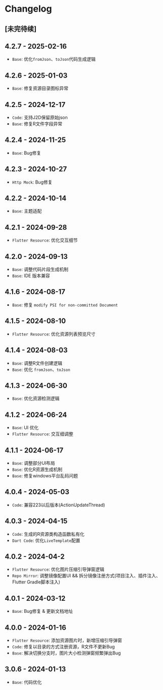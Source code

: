 # Changelog

## [未完待续]

## 4.2.7 - 2025-02-16

- `Base`: 优化`fromJson`、`toJson`代码生成逻辑

## 4.2.6 - 2025-01-03

- `Base`: 修复资源目录图标异常

## 4.2.5 - 2024-12-17

- `Code`: 支持J2D保留原始json
- `Base`: 修复R文件字段异常

## 4.2.4 - 2024-11-25

- `Base`: Bug修复

## 4.2.3 - 2024-10-27

- `Http Mock`: Bug修复

## 4.2.2 - 2024-10-14

- `Base`: 主题适配

## 4.2.1 - 2024-09-28

- `Flutter Resource`: 优化交互细节

## 4.2.0 - 2024-09-13

- `Base`: 调整代码片段生成机制
- `Base`: IDE 版本兼容

## 4.1.6 - 2024-08-17

- `Base`: 修复 `modify PSI for non-committed Document`

## 4.1.5 - 2024-08-10

- `Flutter Resource`: 优化资源列表预览尺寸

## 4.1.4 - 2024-08-03

- `Base`: 调整R文件创建逻辑
- `Base`: 优化 `fromJson`、`toJson`

## 4.1.3 - 2024-06-30

- `Base`: 优化资源检测逻辑

## 4.1.2 - 2024-06-24

- `Base`: UI 优化
- `Flutter Resource`: 交互细调整

## 4.1.1 - 2024-06-17

- `Base`: 调整部分UI布局
- `Base`: 优化R资源生成机制
- `Base`: 修复windows平台乱码问题

## 4.0.4 - 2024-05-03

- `Code`: 兼容223以后版本(ActionUpdateThread)

## 4.0.3 - 2024-04-15

- `Code`: 生成的R资源类构造函数私有化
- `Dart Code`: 优化`LiveTemplate`配置

## 4.0.2 - 2024-04-2

- `Flutter Resource`: 优化图片压缩引导弹窗逻辑
- `Repo Mirror`: 调整镜像配置UI && 拆分镜像注册方式(项目注入、插件注入、Flutter Gradle脚本注入)

## 4.0.1 - 2024-03-12

- `Base`: Bug修复 & 更新文档地址

## 4.0.0 - 2024-01-16

- `Flutter Resource`: 添加资源图片时，新增压缩引导弹窗
- `Code`: 修复以目录的方式注册资源，R文件不更新Bug
- `Base`: 解决切换分支时，图片大小检测弹窗频繁弹出Bug

## 3.0.6 - 2024-01-13

- `Base`: 代码优化
